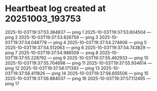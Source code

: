 # Heartbeat log created at 20251003_193753
2025-10-03T19:37:53.384837 — ping 1
2025-10-03T19:37:53.604504 — ping 2
2025-10-03T19:37:53.826759 — ping 3
2025-10-03T19:37:54.048779 — ping 4
2025-10-03T19:37:54.274606 — ping 5
2025-10-03T19:37:54.512063 — ping 6
2025-10-03T19:37:54.743829 — ping 7
2025-10-03T19:37:54.986559 — ping 8
2025-10-03T19:37:55.228792 — ping 9
2025-10-03T19:37:55.462933 — ping 10
2025-10-03T19:37:55.704698 — ping 11
2025-10-03T19:37:55.934614 — ping 12
2025-10-03T19:37:56.171393 — ping 13
2025-10-03T19:37:56.411826 — ping 14
2025-10-03T19:37:56.655506 — ping 15
2025-10-03T19:37:56.884037 — ping 16
2025-10-03T19:37:57.112495 — ping 17
